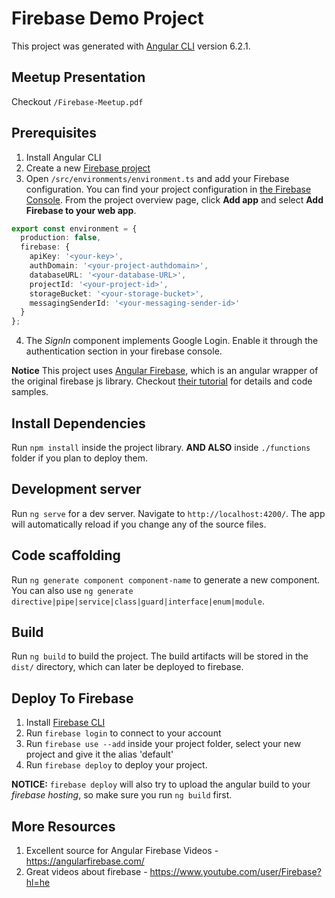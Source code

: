 # Firebase Demo Project

This project was generated with [Angular CLI](https://github.com/angular/angular-cli) version 6.2.1.

## Meetup Presentation

Checkout `/Firebase-Meetup.pdf`

## Prerequisites
1. Install Angular CLI
2. Create a new [Firebase project](https://console.firebase.google.com/)
3. Open `/src/environments/environment.ts` and add your Firebase configuration. You can find your project configuration in [the Firebase Console](https://console.firebase.google.com). From the project overview page, click **Add app** and select **Add Firebase to your web app**.

```ts
export const environment = {
  production: false,
  firebase: {
    apiKey: '<your-key>',
    authDomain: '<your-project-authdomain>',
    databaseURL: '<your-database-URL>',
    projectId: '<your-project-id>',
    storageBucket: '<your-storage-bucket>',
    messagingSenderId: '<your-messaging-sender-id>'
  }
};
```
4. The _SignIn_ component implements Google Login. Enable it through the authentication section in your firebase console.

**Notice** This project uses [Angular Firebase](https://github.com/angular/angularfire2), which is an angular wrapper of the original firebase js library. Checkout [their tutorial](https://github.com/angular/angularfire2/blob/master/docs/install-and-setup.md) for details and code samples.

## Install Dependencies

Run `npm install` inside the project library.
**AND ALSO** inside `./functions` folder if you plan to deploy them.

## Development server

Run `ng serve` for a dev server. Navigate to `http://localhost:4200/`. The app will automatically reload if you change any of the source files.

## Code scaffolding

Run `ng generate component component-name` to generate a new component. You can also use `ng generate directive|pipe|service|class|guard|interface|enum|module`.

## Build

Run `ng build` to build the project. The build artifacts will be stored in the `dist/` directory, which can later be deployed to firebase.

## Deploy To Firebase

1. Install [Firebase CLI](https://firebase.google.com/docs/cli/)
2. Run `firebase login` to connect to your account
3. Run `firebase use --add` inside your project folder, select your new project and give it the alias 'default'
4. Run `firebase deploy` to deploy your project.

**NOTICE:** `firebase deploy` will also try to upload the angular build to your *firebase hosting*, so make sure you run `ng build` first.

## More Resources

1. Excellent source for Angular Firebase Videos - https://angularfirebase.com/
2. Great videos about firebase - https://www.youtube.com/user/Firebase?hl=he
